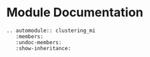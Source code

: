 # Module Documentation

```{eval-rst}
.. automodule:: clustering_mi
   :members:
   :undoc-members:
   :show-inheritance:
```
